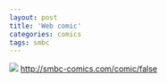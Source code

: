 ```yaml
---
layout: post
title: 'Web comic'
categories: comics
tags: smbc
---
```



[![](https://smbc-comics.com/comics/1451228669-20151227.png)](http://smbc-comics.com/comic/false)
<http://smbc-comics.com/comic/false>
